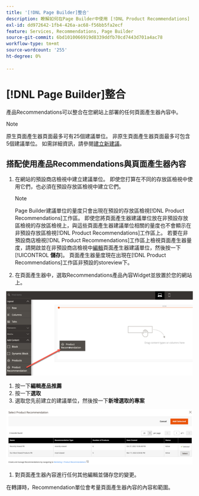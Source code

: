 ```yaml
---
title: '[!DNL Page Builder]整合'
description: 瞭解如何在Page Builder中使用 [!DNL Product Recommendations] 單位。
exl-id: dd972642-1fb4-426a-ac68-f56bb5fa2ecf
feature: Services, Recommendations, Page Builder
source-git-commit: 6bd1010066919d8339ddfb70cd7443d701a4ac78
workflow-type: tm+mt
source-wordcount: '255'
ht-degree: 0%

---
```


# [!DNL Page Builder]整合

產品Recommendations可以整合在您網站上部署的任何頁面產生器內容中。

>[!NOTE]
>
> 原生頁面產生器頁面最多可有25個建議單位。 非原生頁面產生器頁面最多可包含5個建議單位。 如需詳細資訊，請參閱[建立新建議](create.md)。

## 搭配使用產品Recommendations與頁面產生器內容

1. 在網站的預設商店檢視中建立建議單位。 即使您打算在不同的存放區檢視中使用它們，也必須在預設存放區檢視中建立它們。

   >[!NOTE]
   >
   >Page Builder建議單位的量度只會出現在預設的存放區檢視[!DNL Product Recommendations]工作區。 即使您將頁面產生器建議單位放在非預設存放區檢視的存放區檢視上，與這些頁面產生器建議單位相關的量度也不會顯示在非預設存放區檢視[!DNL Product Recommendations]工作區上。 若要在非預設商店檢視[!DNL Product Recommendations]工作區上檢視頁面產生器量度，請開啟並在非預設商店檢視中[編輯](edit.md)頁面產生器建議單位，然後按一下&#x200B;[!UICONTROL **儲存**]。 頁面產生器量度現在出現在[!DNL Product Recommendations]工作區非預設的storeview下。

1. 在頁面產生器中，選取Recommendations產品內容Widget並放置於您的網站上。

![插入建議單位](assets/pb-insert.png)

1. 按一下&#x200B;**編輯產品推薦**
1. 按一下&#x200B;**選取**
1. 選取您先前建立的建議單位，然後按一下&#x200B;**新增選取的專案**

![插入建議單位](assets/pb-select.png)

1. 對頁面產生器內容進行任何其他編輯並儲存您的變更。

在轉譯時，Recommendation單位會考量頁面產生器內容的內容和範圍。
